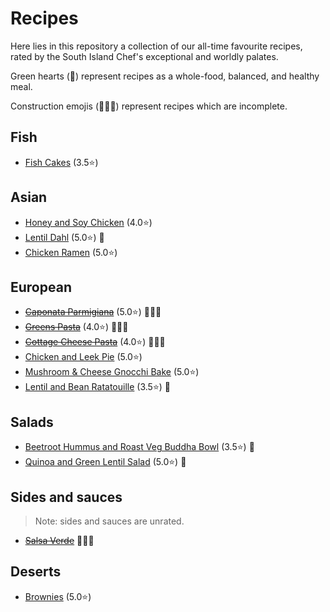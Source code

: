 # Recipes

Here lies in this repository a collection of our all-time favourite recipes, rated by the South Island Chef's exceptional and worldly palates.

Green hearts (💚) represent recipes as a whole-food, balanced, and healthy meal.

Construction emojis (🚧👷‍♂️) represent recipes which are incomplete.

## Fish

- [Fish Cakes](files/fish_cakes.md) (3.5⭐️)

## Asian

- [Honey and Soy Chicken](files/honey_and_soy_chicken.md) (4.0⭐️)
- [Lentil Dahl](files/lentil_dahl.md) (5.0⭐️) 💚
- [Chicken Ramen](files/chicken_ramen.md) (5.0⭐️)

## European

- [~~Caponata Parmigiana~~](files/caponata_parmigiana.md) (5.0⭐️) 🚧👷‍♂️
- [~~Greens Pasta~~](files/greens_pasta.md) (4.0⭐️) 🚧👷‍♂️
- [~~Cottage Cheese Pasta~~](files/cottage_cheese_pasta.md) (4.0⭐️) 🚧👷‍♂️
- [Chicken and Leek Pie](files/chicken_pie.md) (5.0⭐️)
- [Mushroom & Cheese Gnocchi Bake](files/mushroom_gnocchi_bake.md) (5.0⭐️)
- [Lentil and Bean Ratatouille](files/lentil_and_bean_ratatouille.md) (3.5⭐️) 💚

## Salads

- [Beetroot Hummus and Roast Veg Buddha Bowl](files/beetroot_buddha_bowl.md) (3.5⭐️) 💚
- [Quinoa and Green Lentil Salad](files/green_lentil_salad.md) (5.0⭐️) 💚

## Sides and sauces

> Note: sides and sauces are unrated.

- [~~Salsa Verde~~](files/salsa_verde.md) 🚧👷‍♂️

## Deserts

- [Brownies](files/brownies.md) (5.0⭐️)